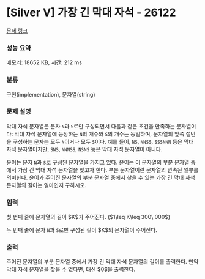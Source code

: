 # [Silver V] 가장 긴 막대 자석 - 26122 

[문제 링크](https://www.acmicpc.net/problem/26122) 

### 성능 요약

메모리: 18652 KB, 시간: 212 ms

### 분류

구현(implementation), 문자열(string)

### 문제 설명

<p>막대 자석 문자열은 문자 <code>N</code>과 <code>S</code>로만 구성되면서 다음과 같은 조건을 만족하는 문자열이다: 막대 자석 문자열에 등장하는 <code>N</code>의 개수와 <code>S</code>의 개수는 동일하며, 문자열의 앞쪽 절반을 구성하는 문자는 모두 <code>N</code>이거나 모두 <code>S</code>이다. 예를 들어, <code>NS</code>, <code>NNSS</code>, <code>SSSNNN</code> 등은 막대 자석 문자열이지만, <code>SNS</code>, <code>NNNSS</code>, <code>NSNS</code> 등은 막대 자석 문자열이 아니다.</p>

<p>윤이는 문자 <code>N</code>과 <code>S</code>로 구성된 문자열을 가지고 있다. 윤이는 이 문자열의 부분 문자열 중에서 가장 긴 막대 자석 문자열을 찾고자 한다. 부분 문자열이란 문자열의 연속된 일부를 의미한다. 윤이가 주어진 문자열의 부분 문자열 중에서 찾을 수 있는 가장 긴 막대 자석 문자열의 길이는 얼마인지 구하시오.</p>

### 입력 

 <p>첫 번째 줄에 문자열의 길이 $K$가 주어진다. ($1\leq K\leq 300\ 000$)</p>

<p>두 번째 줄에 문자 <code>N</code>과 <code>S</code>로만 구성된 길이 $K$의 문자열이 주어진다.</p>

### 출력 

 <p>주어진 문자열의 부분 문자열 중에서 가장 긴 막대 자석 문자열의 길이를 출력한다. 만약 막대 자석 문자열을 찾을 수 없다면, 대신 $0$을 출력한다.</p>

